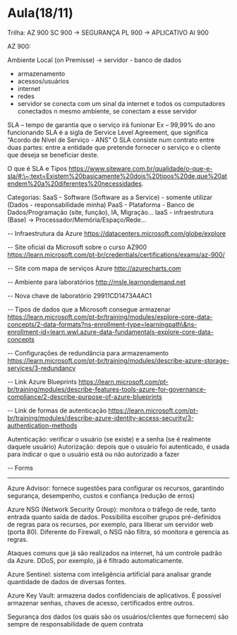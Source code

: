 # Aula(18/11)

Trilha: AZ 900 SC 900 -> SEGURANÇA PL 900 -> APLICATIVO AI 900

AZ 900:

Ambiente Local (on Premisse) -> servidor - banco de dados

* armazenamento
* acessos/usuários
* internet
* redes
* servidor se conecta com um sinal da internet e todos os computadores conectados n mesmo ambiente, se conectam a esse servidor

SLA – tempo de garantia que o serviço irá funionar Ex – 99,99% do ano funcionando SLA é a sigla de Service Level Agreement, que significa “Acordo de Nível de Serviço - ANS” O SLA consiste num contrato entre duas partes: entre a entidade que pretende fornecer o serviço e o cliente que deseja se beneficiar deste.

O que é SLA e Tipos https://www.siteware.com.br/qualidade/o-que-e-sla/#:\~:text=Existem%20basicamente%20dois%20tipos%20de,que%20atendem%20a%20diferentes%20necessidades.

Categorias: SaaS - Software (Software as a Service) - somente utilizar (Dados - responsabilidade minha) PaaS - Plataforma - Banco de Dados/Programação (site, função), IA, Migração... IaaS - infraestrutura (Base) -> Processador/Memória/Espaço/Rede...

\-- Infraestrutura da Azure https://datacenters.microsoft.com/globe/explore

\-- Site oficial da Microsoft sobre o curso AZ900 https://learn.microsoft.com/pt-br/credentials/certifications/exams/az-900/

\-- Site com mapa de serviços Azure http://azurecharts.com

\-- Ambiente para laboratórios http://msle.learnondemand.net

\-- Nova chave de laboratório 29911CD1473A4AC1

\-- Tipos de dados que a Microsoft consegue armazenar https://learn.microsoft.com/pt-br/training/modules/explore-core-data-concepts/2-data-formats?ns-enrollment-type=learningpath\&ns-enrollment-id=learn.wwl.azure-data-fundamentals-explore-core-data-concepts

\-- Configurações de redundância para armazenamento https://learn.microsoft.com/pt-br/training/modules/describe-azure-storage-services/3-redundancy

\-- Link Azure Blueprints https://learn.microsoft.com/pt-br/training/modules/describe-features-tools-azure-for-governance-compliance/2-describe-purpose-of-azure-blueprints

\-- Link de formas de autenticação https://learn.microsoft.com/pt-br/training/modules/describe-azure-identity-access-security/3-authentication-methods

Autenticação: verificar o usuário (se existe) e a senha (se é realmente daquele usuário) Autorização: depois que o usuário foi autenticado, é usada para indicar o que o usuário está ou não autorizado a fazer

\-- Forms

***

Azure Advisor: fornece sugestões para configurar os recursos, garantindo segurança, desempenho, custos e confiança (redução de erros)

Azure NSG (Network Security Group): monitora o tráfego de rede, tanto entrada quanto saída de dados. Possibilita escolher grupos pré-definidos de regras para os recursos, por exemplo, para liberar um servidor web (porta 80). Diferente do Firewall, o NSG não filtra, só monitora e gerencia as regras.

Ataques comuns que já são realizados na internet, há um controle padrão da Azure. DDoS, por exemplo, já é filtrado automaticamente.

Azure Sentinel: sistema com inteligência artificial para analisar grande quantidade de dados de diversas fontes.

Azure Key Vault: armazena dados confidenciais de aplicativos. É possível armazenar senhas, chaves de acesso, certificados entre outros.

Segurança dos dados (os quais são os usuários/clientes que fornecem) são sempre de responsabilidade de quem contrata
